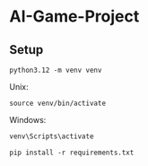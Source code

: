 # AI-Game-Project

## Setup

```shell
python3.12 -m venv venv
```

Unix:
```shell
source venv/bin/activate
```

Windows:
```ps
venv\Scripts\activate
```

```shell
pip install -r requirements.txt
```
